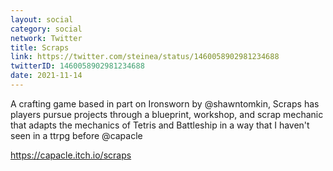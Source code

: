 ```yaml
---
layout: social
category: social
network: Twitter
title: Scraps
link: https://twitter.com/steinea/status/1460058902981234688
twitterID: 1460058902981234688
date: 2021-11-14
---
```


A crafting game based in part on Ironsworn by @shawntomkin, Scraps has players pursue projects through a blueprint, workshop, and scrap mechanic that adapts the mechanics of Tetris and Battleship in a way that I haven't seen in a ttrpg before @capacle

<https://capacle.itch.io/scraps>
